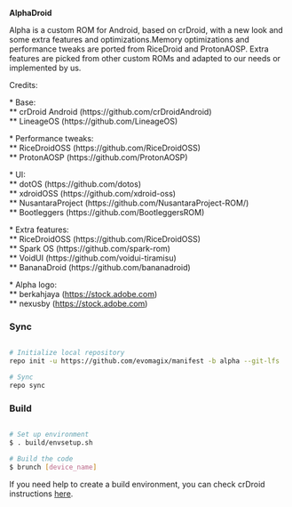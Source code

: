 <p><b>AlphaDroid</b></p>

<p>Alpha is a custom ROM for Android, based on crDroid, with a new look and some extra features and optimizations.Memory optimizations and performance tweaks are ported from RiceDroid and ProtonAOSP. Extra features are picked from other custom ROMs and adapted to our needs or implemented by us.</p>

<p>Credits:</p>

<p>* Base:<br/>
** crDroid Android (https://github.com/crDroidAndroid)<br/>
** LineageOS (https://github.com/LineageOS)<br/>

<p>* Performance tweaks:<br/>
** RiceDroidOSS (https://github.com/RiceDroidOSS)<br/>
** ProtonAOSP (https://github.com/ProtonAOSP)</p>

<p>* UI:<br/>
** dotOS (https://github.com/dotos)<br/>
** xdroidOSS (https://github.com/xdroid-oss)<br/>
** NusantaraProject (https://github.com/NusantaraProject-ROM/)</br>
** Bootleggers (https://github.com/BootleggersROM)</p>

<p>* Extra features:<br/>
** RiceDroidOSS (https://github.com/RiceDroidOSS)<br/>
** Spark OS (https://github.com/spark-rom)<br/>
** VoidUI (https://github.com/voidui-tiramisu)<br/>
** BananaDroid (https://github.com/bananadroid)<br/>

<p>* Alpha logo:<br/>
** berkahjaya (<a href="https://stock.adobe.com/pt/contributor/210355228/berkahjaya?load_type=author&prev_url=detail">https://stock.adobe.com</a>)<br/>
** nexusby (<a href="https://stock.adobe.com/pt/search?creator_id=204357292&filters%5Bcontent_type%3Aphoto%5D=1&filters%5Bcontent_type%3Aillustration%5D=1&filters%5Bcontent_type%3Azip_vector%5D=1&filters%5Bcontent_type%3Avideo%5D=1&filters%5Bcontent_type%3Atemplate%5D=1&filters%5Bcontent_type%3A3d%5D=1&filters%5Bfetch_excluded_assets%5D=1&filters%5Bcontent_type%3Aimage%5D=1&order=relevance&safe_search=1&k=alpha&search_page=1&search_type=usertyped&acp=&aco=alpha&get_facets=0">https://stock.adobe.com</a>)</p>


### Sync ###

```bash

# Initialize local repository
repo init -u https://github.com/evomagix/manifest -b alpha --git-lfs

# Sync
repo sync
```

### Build ###

```bash

# Set up environment
$ . build/envsetup.sh

# Build the code
$ brunch [device_name]
```

<p>
  If you need help to create a build environment, you can check crDroid instructions <a href="https://github.com/crdroidandroid/android">here</a>.
</p>
